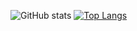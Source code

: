 ![GitHub stats](https://github-readme-stats.vercel.app/api?username=rampantspark&show_icons=true&theme=radical&count_private=true)
[![Top Langs](https://github-readme-stats.vercel.app/api/top-langs/?username=rampantspark&theme=radical&count_private=true)](https://github.com/anuraghazra/github-readme-stats)